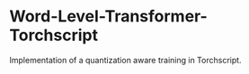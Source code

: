 # Word-Level-Transformer-Torchscript
Implementation of a quantization aware training in Torchscript.
